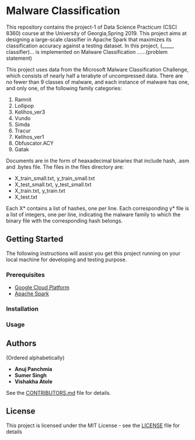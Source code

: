 # Malware Classification

This repository contains the project-1 of Data Science Practicum (CSCI 8360) course at the University of Georgia,Spring 2019. This project aims at designing a large-scale classifier in Apache Spark that maximizes its classification accuracy against a testing dataset. In this project, (_____ classifier)... is implemented on Malware Classification ......(problem statement)

This project uses data from the Microsoft Malware Classification Challenge, which consists of nearly half a terabyte of uncompressed data. There are no fewer than 9 classes of malware, and each instance of malware has one, and only one, of the following family categories:
  1. Ramnit
  2. Lollipop
  3. Kelihos_ver3 
  4. Vundo
  5. Simda
  6. Tracur
  7. Kelihos_ver1
  8. Obfuscator.ACY 
  9. Gatak
  
Documents are in the form of heaxadecimal binaries that include hash, .asm and .bytes file. The files in the files directory are: 
- X_train_small.txt, y_train_small.txt
- X_test_small.txt, y_test_small.txt 
- X_train.txt, y_train.txt
- X_test.txt

Each X* contains a list of hashes, one per line. Each corresponding y* file is a list of integers, one per line, indicating the malware family to which the binary file with the corresponding hash belongs. 

## Getting Started 

The following instructions will assist you get this project running on your local machine for developing and testing purpose.

### Prerequisites
- [Google Cloud Platform](https://cloud.google.com/)
- [Apache Spark](http://spark.apache.org/)

### Installation

### Usage


## Authors
(Ordered alphabetically)

- **Anuj Panchmia** 
- **Sumer Singh** 
- **Vishakha Atole**

See the [CONTRIBUTORS.md](https://github.com/dsp-uga/team-dragora-p1/blob/master/CONTRIBUTORS.md) file for details.

## License

This project is licensed under the MIT License - see the [LICENSE](https://github.com/dsp-uga/team-dragora-p1/blob/master/LICENSE) file for details
